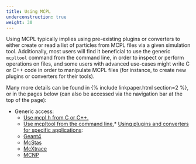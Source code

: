 ```yaml
---
title: Using MCPL
underconstruction: true
weight: 30
---
```


Using MCPL typically implies using pre-existing plugins or converters to either create or read a list of particles from MCPL files via a given simulation tool. Additionally, most users will find it beneficial to use the generic `mcpltool` command from the command line, in order to inspect or perform operations on files, and some users with advanced use-cases might write C or C++ code in order to manipulate MCPL files (for instance, to create new plugins or converters for their tools).

Many more details can be found in {% include linkpaper.html section=2 %}, or in the pages below (can also be accessed via the navigation bar at the top of the page):

* Generic access:
  * [Use mcpl.h from C or C++.](LOCAL:usage_c)
  * [Use mcpltool from the command line.](LOCAL:usage_cmdline)* [Using plugins and converters for specific applications](LOCAL:hooks):
  * [Geant4](LOCAL:hooks_geant4)
  * [McStas](LOCAL:hooks_mcstas)
  * [McXtrace](LOCAL:hooks_mcxtrace)
  * [MCNP](LOCAL:hooks_mcnp)

